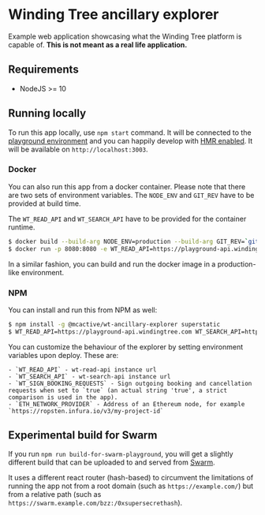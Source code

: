 # Winding Tree ancillary explorer

Example web application showcasing what the Winding Tree platform is capable of.
**This is not meant as a real life application.**

## Requirements

- NodeJS >= 10

## Running locally

To run this app locally, use `npm start` command. It will be connected to the
[playground environment](https://github.com/windingtree/wiki/blob/master/developer-resources.md#publicly-available-wt-deployments)
and you can happily develop with [HMR enabled](https://webpack.js.org/concepts/hot-module-replacement/).
It will be available on `http://localhost:3003`.

### Docker

You can also run this app from a docker container. Please note that there are two
sets of environment variables. The `NODE_ENV` and `GIT_REV` have to be provided
at build time.

The `WT_READ_API` and `WT_SEARCH_API` have to be provided for the container runtime.

```sh
$ docker build --build-arg NODE_ENV=production --build-arg GIT_REV=`git rev-parse --short HEAD` -t windingtree/wt-ancillary-explorer .
$ docker run -p 8080:8080 -e WT_READ_API=https://playground-api.windingtree.com -e WT_SEARCH_API=https://playground-search-api.windingtree.com mcactive/wt-ancillary-explorer
```

In a similar fashion, you can build and run the docker image in a production-like
environment.

### NPM

You can install and run this from NPM as well:

```sh
$ npm install -g @mcactive/wt-ancillary-explorer superstatic
$ WT_READ_API=https://playground-api.windingtree.com WT_SEARCH_API=https://playground-search-api.windingtree.com wt-ancillary-explorer
```

You can customize the behaviour of the explorer by setting environment
variables upon deploy.
These are:
```
- `WT_READ_API` - wt-read-api instance url
- `WT_SEARCH_API` - wt-search-api instance url
- `WT_SIGN_BOOKING_REQUESTS` - Sign outgoing booking and cancellation requests when set to `true` (an actual string 'true', a strict comparison is used in the app).
- `ETH_NETWORK_PROVIDER` - Address of an Ethereum node, for example `https://ropsten.infura.io/v3/my-project-id`

```

## Experimental build for Swarm

If you run `npm run build-for-swarm-playground`, you will get
a slightly different build that can be uploaded to and served
from [Swarm](https://swarm-guide.readthedocs.io/en/latest/index.html).

It uses a different react router (hash-based) to circumvent the
limitations of running the app not from a root domain (such as `https://example.com/`)
but from a relative path (such as `https://swarm.example.com/bzz:/0xsupersecrethash`).
